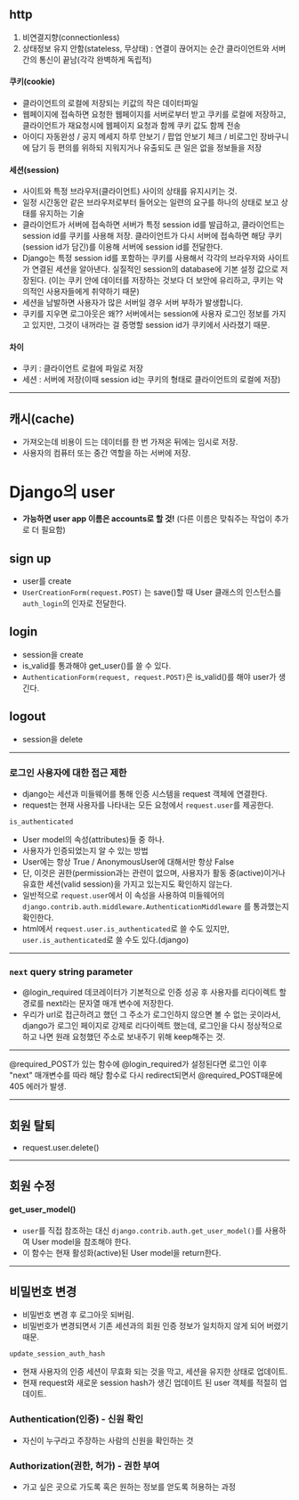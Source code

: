 ## http

1. 비연결지향(connectionless)
2. 상태정보 유지 안함(stateless, 무상태) : 연결이 끊어지는 순간 클라이언트와 서버간의 통신이 끝남(각각 완벽하게 독립적)



#### 쿠키(cookie)

- 클라이언트의 로컬에 저장되는 키값의 작은 데이터파일
- 웹페이지에 접속하면 요청한 웹페이지를 서버로부터 받고 쿠키를 로컬에 저장하고, 클라이언트가 재요청시에 웹페이지 요청과 함께 쿠키 값도 함께 전송
- 아이디 자동완성 / 공지 메세지 하루 안보기 / 팝업 안보기 체크 / 비로그인 장바구니에 담기 등 편의를 위하되 지워지거나 유출되도 큰 일은 없을 정보들을 저장

#### 세션(session)

- 사이트와 특정 브라우저(클라이언트) 사이의 상태를 유지시키는 것.
- 일정 시간동안 같은 브라우저로부터 들어오는 일련의 요구를 하나의 상태로 보고 상태를 유지하는 기술
- 클라이언트가 서버에 접속하면 서버가 특정 session id를 발급하고, 클라이언트는 session id를 쿠키를 사용해 저장. 클라이언트가 다시 서버에 접속하면 해당 쿠키(session id가 담긴)를 이용해 서버에 session id를 전달한다.
- Django는 특정 session id를 포함하는 쿠키를 사용해서 각각의 브라우저와 사이트가 연결된 세션을 알아낸다. 실질적인 session의 database에 기본 설정 값으로 저장된다. (이는 쿠키 안에 데이터를 저장하는 것보다 더 보안에 유리하고, 쿠키는 악의적인 사용자들에게 취약하기 때문)
- 세션을 남발하면 사용자가 많은 서버일 경우 서버 부하가 발생합니다.
- 쿠키를 지우면 로그아웃은 왜?? 서버에서는 session에 사용자 로그인 정보를 가지고 있지만, 그것이 내꺼라는 걸 증명할 session id가 쿠키에서 사라졌기 때문.

#### 차이

- 쿠키 : 클라이언트 로컬에 파일로 저장
- 세션 : 서버에 저장(이때 session id는 쿠키의 형태로 클라이언트의 로컬에 저장)

---------------

## 캐시(cache)

- 가져오는데 비용이 드는 데이터를 한 번 가져온 뒤에는 임시로 저장.
- 사용자의 컴퓨터 또는 중간 역할을 하는 서버에 저장.



# Django의 user

- **가능하면 user app 이름은 accounts로 할 것!** (다른 이름은 맞춰주는 작업이 추가로 더 필요함)



## sign up

- user를 create
- `UserCreationForm(request.POST)` 는 save()할 때 User 클래스의 인스턴스를 `auth_login`의 인자로 전달한다.

## login

- session을 create
- is_valid를 통과해야 get_user()를 쓸 수 있다.
- `AuthenticationForm(request, request.POST)`은 is_valid()를 해야 user가 생긴다.

## logout

- session을 delete

-------------------------

### 로그인 사용자에 대한 접근 제한

- django는 세션과 미들웨어를 통해 인증 시스템을 request 객체에 연결한다.
- request는 현재 사용자를 나타내는 모든 요청에서 `request.user`를 제공한다.

`is_authenticated`

- User model의 속성(attributes)들 중 하나.
- 사용자가 인증되었는지 알 수 있는 방법
- User에는 항상 True / AnonymousUser에 대해서만 항상 False
- 단, 이것은 권한(permission과는 관련이 없으며, 사용자가 활동 중(active)이거나 유효한 세션(valid session)을 가지고 있는지도 확인하지 않는다.
- 일반적으로 `request.user`에서 이 속성을 사용하여 미들웨어의 `django.contrib.auth.middleware.AuthenticationMiddleware` 를 통과했는지 확인한다.
- html에서 `request.user.is_authenticated`로 쓸 수도 있지만, `user.is_authenticated`로 쓸 수도 있다.(django)

---------------

### `next` query string parameter

- @login_required 데코레이터가 기본적으로 인증 성공 후 사용자를 리다이렉트 할 경로를 next라는 문자열 매개 변수에 저장한다.
- 우리가 url로 접근하려고 했던 그 주소가 로그인하지 않으면 볼 수 없는 곳이라서, django가 로그인 페이지로 강제로 리다이렉트 했는데, 로그인을 다시 정상적으로 하고 나면 원래 요청했던 주소로 보내주기 위해 keep해주는 것.

------------------

@required_POST가 있는 함수에 @login_required가 설정된다면 로그인 이후 "next" 매개변수를 따라 해당 함수로 다시 redirect되면서 @required_POST때문에 405 에러가 발생.

------------------------------

## 회원 탈퇴

- request.user.delete()

-------------------------------------

## 회원 수정

#### get_user_model()

- `user`를 직접 참조하는 대신 `django.contrib.auth.get_user_model()`를 사용하여 User model을 참조해야 한다.
- 이 함수는 현재 활성화(active)된 User model을 return한다.

----------------

## 비밀번호 변경

- 비밀번호 변경 후 로그아웃 되버림.
- 비밀번호가 변경되면서 기존 세션과의 회원 인증 정보가 일치하지 않게 되어 버렸기 때문.

`update_session_auth_hash`

- 현재 사용자의 인증 세션이 무효화 되는 것을 막고, 세션을 유지한 상태로 업데이트.
- 현재 request와 새로운 session hash가 생긴 업데이트 된 user 객체를 적절히 업데이트.





### Authentication(인증) - 신원 확인

- 자신이 누구라고 주장하는 사람의 신원을 확인하는 것

### Authorization(권한, 허가) - 권한 부여

- 가고 싶은 곳으로 가도록 혹은 원하는 정보를 얻도록 허용하는 과정